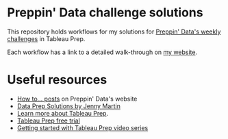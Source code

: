 # Preppin' Data challenge solutions

This repository holds workflows for my solutions for [Preppin' Data's weekly challenges](https://preppindata.blogspot.com/) in Tableau Prep. 


Each workflow has a link to a detailed walk-through on [my website](https://www.prosvetova.com/tag/tableau_prep/).

# Useful resources

 - [How to... posts](https://preppindata.blogspot.com/p/how-toprep-index.html) on Preppin' Data's website
 - [Data Prep Solutions by Jenny Martin](https://www.dataprepsolutions.com/)
 - [Learn more about Tableau Prep](https://www.tableau.com/en-gb/products/prep).
 - [Tableau Prep free trial](https://www.tableau.com/en-gb/products/prep/download)
 - [Getting started with Tableau Prep video series](https://www.tableau.com/en-gb/learn/tutorials/on-demand/getting-started-tableau-prep?playlist=409522)